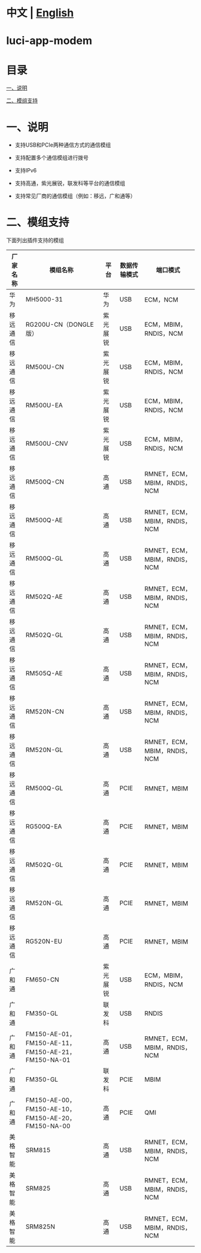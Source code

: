 # 中文 | [English](https://github.com/Siriling/5G-Modem-Support/blob/main/EngLish.md)

# luci-app-modem

# 目录

[一、说明](#一说明)

[二、模组支持](#二模组支持)

# 一、说明

- 支持USB和PCIe两种通信方式的通信模组

- 支持配置多个通信模组进行拨号

- 支持IPv6

- 支持高通，紫光展锐，联发科等平台的通信模组

- 支持常见厂商的通信模组（例如：移远，广和通等）

# 二、模组支持

下面列出插件支持的模组

| 厂家名称 | 模组名称                                           | 平台     | 数据传输模式 | 端口模式                     |
| -------- | -------------------------------------------------- | -------- | ------------ | ---------------------------- |
| 华为     | MH5000-31                                          | 华为     | USB          | ECM，NCM                     |
| 移远通信 | RG200U-CN（DONGLE版）                              | 紫光展锐 | USB          | ECM，MBIM，RNDIS，NCM        |
| 移远通信 | RM500U-CN                                          | 紫光展锐 | USB          | ECM，MBIM，RNDIS，NCM        |
| 移远通信 | RM500U-EA                                          | 紫光展锐 | USB          | ECM，MBIM，RNDIS，NCM        |
| 移远通信 | RM500U-CNV                                         | 紫光展锐 | USB          | ECM，MBIM，RNDIS，NCM        |
| 移远通信 | RM500Q-CN                                          | 高通     | USB          | RMNET，ECM，MBIM，RNDIS，NCM |
| 移远通信 | RM500Q-AE                                          | 高通     | USB          | RMNET，ECM，MBIM，RNDIS，NCM |
| 移远通信 | RM500Q-GL                                          | 高通     | USB          | RMNET，ECM，MBIM，RNDIS，NCM |
| 移远通信 | RM502Q-AE                                          | 高通     | USB          | RMNET，ECM，MBIM，RNDIS，NCM |
| 移远通信 | RM502Q-GL                                          | 高通     | USB          | RMNET，ECM，MBIM，RNDIS，NCM |
| 移远通信 | RM505Q-AE                                          | 高通     | USB          | RMNET，ECM，MBIM，RNDIS，NCM |
| 移远通信 | RM520N-CN                                          | 高通     | USB          | RMNET，ECM，MBIM，RNDIS，NCM |
| 移远通信 | RM520N-GL                                          | 高通     | USB          | RMNET，ECM，MBIM，RNDIS，NCM |
| 移远通信 | RM500Q-GL                                          | 高通     | PCIE         | RMNET，MBIM                  |
| 移远通信 | RG500Q-EA                                          | 高通     | PCIE         | RMNET，MBIM                  |
| 移远通信 | RM502Q-GL                                          | 高通     | PCIE         | RMNET，MBIM                  |
| 移远通信 | RM520N-GL                                          | 高通     | PCIE         | RMNET，MBIM                  |
| 移远通信 | RG520N-EU                                          | 高通     | PCIE         | RMNET，MBIM                  |
| 广和通   | FM650-CN                                           | 紫光展锐 | USB          | ECM，MBIM，RNDIS，NCM        |
| 广和通   | FM350-GL                                           | 联发科   | USB          | RNDIS                        |
| 广和通   | FM150-AE-01，FM150-AE-11，FM150-AE-21，FM150-NA-01 | 高通     | USB          | RMNET，ECM，MBIM，RNDIS，NCM |
| 广和通   | FM350-GL                                           | 联发科   | PCIE         | MBIM                         |
| 广和通   | FM150-AE-00，FM150-AE-10，FM150-AE-20，FM150-NA-00 | 高通     | PCIE         | QMI                          |
| 美格智能 | SRM815                                             | 高通     | USB          | RMNET，ECM，MBIM，RNDIS，NCM |
| 美格智能 | SRM825                                             | 高通     | USB          | RMNET，ECM，MBIM，RNDIS，NCM |
| 美格智能 | SRM825N                                            | 高通     | USB          | RMNET，ECM，MBIM，RNDIS，NCM |
